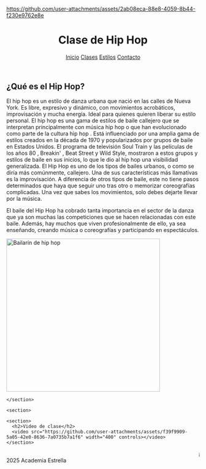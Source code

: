 https://github.com/user-attachments/assets/2ab08eca-88e8-4059-8b44-f230e9762e8e
<html lang="es">
<head>
  <meta charset="UTF-8">
  <link rel="stylesheet" href="css/estilos.css">
</head>
<body>
  <header>
    <h1>Clase de Hip Hop</h1>
    <nav>
      <a href="https://nevarez007.github.io/Danza/index.html">Inicio</a>
      <a href="https://nevarez007.github.io/clase/">Clases</a>
      <a href="https://nevarez007.github.io/Informaci-n/">Estilos</a>
      <a href="https://nevarez007.github.io/contacto/">Contacto</a>
    </nav>
  </header>

  <main>
    <section>
      <h2>¿Qué es el Hip Hop?</h2>
      <p>El hip hop es un estilo de danza urbana que nació en las calles de Nueva York. Es libre, expresivo y dinámico, con movimientos acrobáticos, improvisación y mucha energía. Ideal para quienes quieren liberar su estilo personal.
      El hip hop es una gama de estilos de baile callejero que se interpretan principalmente con música hip hop o que han evolucionado como parte de la cultura hip hop . Está influenciado por una amplia gama de estilos creados en la década de 1970 y popularizados por grupos de baile en Estados Unidos. El programa de televisión Soul Train y las películas de los años 80 , Breakin' , Beat Street y Wild Style, mostraron a estos grupos y estilos de baile en sus inicios, lo que le dio al hip hop una visibilidad generalizada.
      El Hip Hop es uno de los tipos de bailes urbanos, o como se diría más comúnmente, callejero. Una de sus características más llamativas es la improvisación. A diferencia de otros tipos de baile, este no tiene pasos determinados que haya que seguir uno tras otro o memorizar coreografías complicadas. Una vez que sabes los movimientos, solo debes dejarte llevar por la música.

El baile del Hip Hop ha cobrado tanta importancia en el sector de la danza que ya son muchas las competiciones que se hacen relacionadas con este baile. Además, hay muchos que viven profesionalmente de ello, ya sea enseñando, creando música o coreografías y participando en espectáculos.</p>
      <img src="https://www.despuntadanza.com/wp-content/uploads/2017/03/h3-slider3-backgroound-img.jpg" alt="Bailarín de hip hop" width="400">

    </section>

    <section>
      
    <section>
      <h2>Video de clase</h2>
      <video src="https://github.com/user-attachments/assets/f39f9909-5a05-42e0-8636-7a0735b7a1f6" width="400" controls></video>
    </section>

  <footer>
    <marquee>¡Exprésate con fuerza y libertad en nuestras clases de Hip Hop!</marquee>
     2025 Academia Estrella
  </footer>
